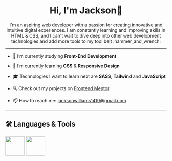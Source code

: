 <link rel="stylesheet" href="https://cdn.jsdelivr.net/gh/devicons/devicon@v2.15.1/devicon.min.css">
          



# <div align="center"> Hi, I'm Jackson👋</div>
<div align="center"> I'm an aspiring web developer with a passion for creating innovative and intuitive digital experiences. I am constantly learning and improving skills in HTML & CSS, and I can't wait to dive deep into other web development technologies and add more tools to my tool belt :hammer_and_wrench:</div>

<hr>


- 🔭 I’m currently studying **Front-End Development**

- 🌱 I’m currently learning **CSS** & **Responsive Design**

- :mortar_board: Technologies I want to learn next are **SASS**, **Tailwind** and **JavaScript**

- :mag: Check out my projects on [Frontend Mentor](https://www.frontendmentor.io/profile/JackoWill)

- 📫 How to reach me: jacksonwilliams1410@gmail.com

<hr>

## :hammer_and_wrench: Languages & Tools
<p float="left">
 <img src="https://cdn.jsdelivr.net/gh/devicons/devicon/icons/html5/html5-plain-wordmark.svg" width="60px" height="60px"/>
 <img src="https://cdn.jsdelivr.net/gh/devicons/devicon/icons/css3/css3-plain-wordmark.svg" width="60px" height="60px"/>
</p>       
          
          
          
          
